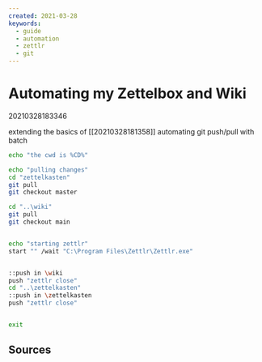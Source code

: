 ```yaml
---
created: 2021-03-28
keywords:
  - guide
  - automation
  - zettlr
  - git
---
```

# Automating my Zettelbox and Wiki
20210328183346

extending the basics of [[20210328181358]] automating git push/pull with batch

```bash
echo "the cwd is %CD%"

echo "pulling changes"
cd "zettelkasten"
git pull
git checkout master

cd "..\wiki"
git pull
git checkout main


echo "starting zettlr"
start "" /wait "C:\Program Files\Zettlr\Zettlr.exe"


::push in \wiki
push "zettlr close"
cd "..\zettelkasten"
::push in \zettelkasten
push "zettlr close"


exit
```

## Sources
